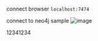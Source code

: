 
connect browser
`localhost:7474`

connect to neo4j sample
![image](https://github.com/user-attachments/assets/ff79114b-c079-479c-af85-c8ef6a7153e2)

12341234